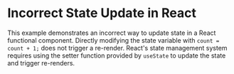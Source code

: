 # Incorrect State Update in React
This example demonstrates an incorrect way to update state in a React functional component. Directly modifying the state variable with `count = count + 1;` does not trigger a re-render. React's state management system requires using the setter function provided by `useState` to update the state and trigger re-renders.